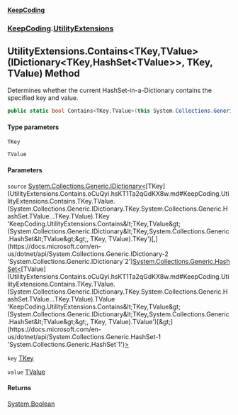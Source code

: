 #### [KeepCoding](index.md 'index')
### [KeepCoding](KeepCoding.md 'KeepCoding').[UtilityExtensions](UtilityExtensions.md 'KeepCoding.UtilityExtensions')
## UtilityExtensions.Contains&lt;TKey,TValue&gt;(IDictionary&lt;TKey,HashSet&lt;TValue&gt;&gt;, TKey, TValue) Method
Determines whether the current HashSet-in-a-Dictionary contains the specified key and value.
```csharp
public static bool Contains<TKey,TValue>(this System.Collections.Generic.IDictionary<TKey,System.Collections.Generic.HashSet<TValue>> source, TKey key, TValue value);
```
#### Type parameters
<a name='KeepCoding.UtilityExtensions.Contains.TKey.TValue.(System.Collections.Generic.IDictionary.TKey.System.Collections.Generic.HashSet.TValue...TKey.TValue).TKey'></a>
`TKey`  
  
<a name='KeepCoding.UtilityExtensions.Contains.TKey.TValue.(System.Collections.Generic.IDictionary.TKey.System.Collections.Generic.HashSet.TValue...TKey.TValue).TValue'></a>
`TValue`  
  
#### Parameters
<a name='KeepCoding.UtilityExtensions.Contains.TKey.TValue.(System.Collections.Generic.IDictionary.TKey.System.Collections.Generic.HashSet.TValue...TKey.TValue).source'></a>
`source` [System.Collections.Generic.IDictionary&lt;](https://docs.microsoft.com/en-us/dotnet/api/System.Collections.Generic.IDictionary-2 'System.Collections.Generic.IDictionary`2')[TKey](UtilityExtensions.Contains.oCuQyi.hsKT1Ta2qGdKX8w.md#KeepCoding.UtilityExtensions.Contains.TKey.TValue.(System.Collections.Generic.IDictionary.TKey.System.Collections.Generic.HashSet.TValue...TKey.TValue).TKey 'KeepCoding.UtilityExtensions.Contains&lt;TKey,TValue&gt;(System.Collections.Generic.IDictionary&lt;TKey,System.Collections.Generic.HashSet&lt;TValue&gt;&gt;, TKey, TValue).TKey')[,](https://docs.microsoft.com/en-us/dotnet/api/System.Collections.Generic.IDictionary-2 'System.Collections.Generic.IDictionary`2')[System.Collections.Generic.HashSet&lt;](https://docs.microsoft.com/en-us/dotnet/api/System.Collections.Generic.HashSet-1 'System.Collections.Generic.HashSet`1')[TValue](UtilityExtensions.Contains.oCuQyi.hsKT1Ta2qGdKX8w.md#KeepCoding.UtilityExtensions.Contains.TKey.TValue.(System.Collections.Generic.IDictionary.TKey.System.Collections.Generic.HashSet.TValue...TKey.TValue).TValue 'KeepCoding.UtilityExtensions.Contains&lt;TKey,TValue&gt;(System.Collections.Generic.IDictionary&lt;TKey,System.Collections.Generic.HashSet&lt;TValue&gt;&gt;, TKey, TValue).TValue')[&gt;](https://docs.microsoft.com/en-us/dotnet/api/System.Collections.Generic.HashSet-1 'System.Collections.Generic.HashSet`1')[&gt;](https://docs.microsoft.com/en-us/dotnet/api/System.Collections.Generic.IDictionary-2 'System.Collections.Generic.IDictionary`2')  
  
<a name='KeepCoding.UtilityExtensions.Contains.TKey.TValue.(System.Collections.Generic.IDictionary.TKey.System.Collections.Generic.HashSet.TValue...TKey.TValue).key'></a>
`key` [TKey](UtilityExtensions.Contains.oCuQyi.hsKT1Ta2qGdKX8w.md#KeepCoding.UtilityExtensions.Contains.TKey.TValue.(System.Collections.Generic.IDictionary.TKey.System.Collections.Generic.HashSet.TValue...TKey.TValue).TKey 'KeepCoding.UtilityExtensions.Contains&lt;TKey,TValue&gt;(System.Collections.Generic.IDictionary&lt;TKey,System.Collections.Generic.HashSet&lt;TValue&gt;&gt;, TKey, TValue).TKey')  
  
<a name='KeepCoding.UtilityExtensions.Contains.TKey.TValue.(System.Collections.Generic.IDictionary.TKey.System.Collections.Generic.HashSet.TValue...TKey.TValue).value'></a>
`value` [TValue](UtilityExtensions.Contains.oCuQyi.hsKT1Ta2qGdKX8w.md#KeepCoding.UtilityExtensions.Contains.TKey.TValue.(System.Collections.Generic.IDictionary.TKey.System.Collections.Generic.HashSet.TValue...TKey.TValue).TValue 'KeepCoding.UtilityExtensions.Contains&lt;TKey,TValue&gt;(System.Collections.Generic.IDictionary&lt;TKey,System.Collections.Generic.HashSet&lt;TValue&gt;&gt;, TKey, TValue).TValue')  
  
#### Returns
[System.Boolean](https://docs.microsoft.com/en-us/dotnet/api/System.Boolean 'System.Boolean')  
